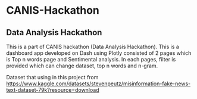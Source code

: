# CANIS-Hackathon
## Data Analysis Hackathon
This is a part of CANIS hackathon (Data Analysis Hackathon). 
This is a dashboard app developed on Dash using Plotly consisted of 2 pages which is Top n words page and Sentimental analysis.
In each pages, filter is provided which can change dataset, top n words and n-gram.

Dataset that using in this project from https://www.kaggle.com/datasets/stevenpeutz/misinformation-fake-news-text-dataset-79k?resource=download
